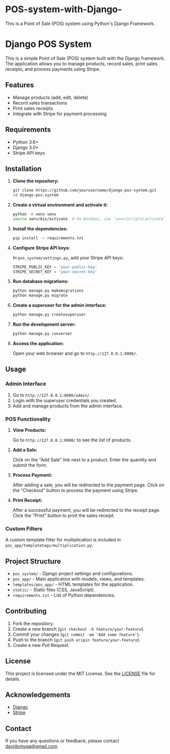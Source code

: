 # POS-system-with-Django-
This is a Point of Sale (POS) system using Python's Django Framework.

# Django POS System

This is a simple Point of Sale (POS) system built with the Django framework. The application allows you to manage products, record sales, print sales receipts, and process payments using Stripe.

## Features

- Manage products (add, edit, delete)
- Record sales transactions
- Print sales receipts
- Integrate with Stripe for payment processing

## Requirements

- Python 3.6+
- Django 3.0+
- Stripe API keys

## Installation

1. **Clone the repository:**

    ```bash
    git clone https://github.com/yourusername/django-pos-system.git
    cd django-pos-system
    ```

2. **Create a virtual environment and activate it:**

    ```bash
    python -m venv venv
    source venv/bin/activate  # On Windows, use `venv\Scripts\activate`
    ```

3. **Install the dependencies:**

    ```bash
    pip install -r requirements.txt
    ```

4. **Configure Stripe API keys:**

    In `pos_system/settings.py`, add your Stripe API keys:

    ```python
    STRIPE_PUBLIC_KEY = 'your-public-key'
    STRIPE_SECRET_KEY = 'your-secret-key'
    ```

5. **Run database migrations:**

    ```bash
    python manage.py makemigrations
    python manage.py migrate
    ```

6. **Create a superuser for the admin interface:**

    ```bash
    python manage.py createsuperuser
    ```

7. **Run the development server:**

    ```bash
    python manage.py runserver
    ```

8. **Access the application:**

    Open your web browser and go to `http://127.0.0.1:8000/`.

## Usage

### Admin Interface

1. Go to `http://127.0.0.1:8000/admin/`.
2. Login with the superuser credentials you created.
3. Add and manage products from the admin interface.

### POS Functionality

1. **View Products:**

    Go to `http://127.0.0.1:8000/` to see the list of products.

2. **Add a Sale:**

    Click on the "Add Sale" link next to a product. Enter the quantity and submit the form.

3. **Process Payment:**

    After adding a sale, you will be redirected to the payment page. Click on the "Checkout" button to process the payment using Stripe.

4. **Print Receipt:**

    After a successful payment, you will be redirected to the receipt page. Click the "Print" button to print the sales receipt.

### Custom Filters

A custom template filter for multiplication is included in `pos_app/templatetags/multiplication.py`.

## Project Structure

- `pos_system/` - Django project settings and configurations.
- `pos_app/` - Main application with models, views, and templates.
- `templates/pos_app/` - HTML templates for the application.
- `static/` - Static files (CSS, JavaScript).
- `requirements.txt` - List of Python dependencies.

## Contributing

1. Fork the repository.
2. Create a new branch (`git checkout -b feature/your-feature`).
3. Commit your changes (`git commit -am 'Add some feature'`).
4. Push to the branch (`git push origin feature/your-feature`).
5. Create a new Pull Request.

## License

This project is licensed under the MIT License. See the [LICENSE](LICENSE) file for details.

## Acknowledgements

- [Django](https://www.djangoproject.com/)
- [Stripe](https://stripe.com/)

## Contact

If you have any questions or feedback, please contact davidomuga@gmail.com.


